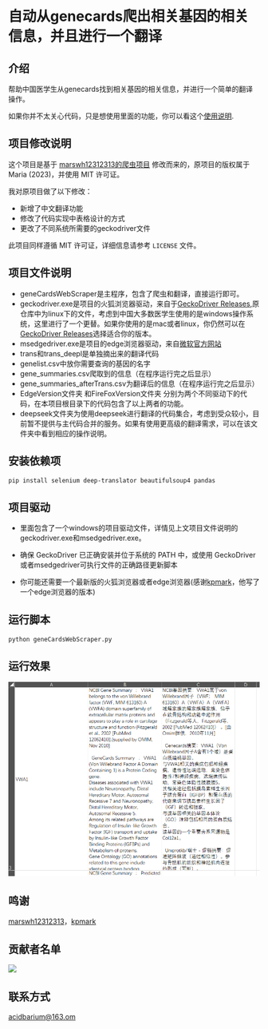 # 自动从genecards爬出相关基因的相关信息，并且进行一个翻译

## 介绍

帮助中国医学生从genecards找到相关基因的相关信息，并进行一个简单的翻译操作。

如果你并不太关心代码，只是想使用里面的功能，你可以看这个[使用说明](https://www.cnblogs.com/acidbarium/p/18731876).


## 项目修改说明

这个项目是基于 [marswh12312313的爬虫项目](https://github.com/marswh12312313/GeneSumCrawler/tree/main) 修改而来的，原项目的版权属于 Maria (2023)，并使用 MIT 许可证。

我对原项目做了以下修改：
- 新增了中文翻译功能
- 修改了代码实现中表格设计的方式
- 更改了不同系统所需要的geckodriver文件

此项目同样遵循 MIT 许可证，详细信息请参考 `LICENSE` 文件。



## 项目文件说明

- geneCardsWebScraper是主程序，包含了爬虫和翻译，直接运行即可。
- geckodriver.exe是项目的火狐浏览器驱动，来自于[GeckoDriver Releases](https://github.com/mozilla/geckodriver/releases),原仓库中为linux下的文件，考虑到中国大多数医学生使用的是windows操作系统，这里进行了一个更替。如果你使用的是mac或者linux，你仍然可以在[GeckoDriver Releases](https://github.com/mozilla/geckodriver/releases)选择适合你的版本。
- msedgedriver.exe是项目的edge浏览器驱动，来自[微软官方网站](https://developer.microsoft.com/en-us/microsoft-edge/tools/webdriver/?form=MA13LH)
- trans和trans_deepl是单独摘出来的翻译代码
- genelist.csv中放你需要查询的基因的名字
- gene_summaries.csv爬取到的信息（在程序运行完之后显示）
- gene_summaries_afterTrans.csv为翻译后的信息（在程序运行完之后显示）
- EdgeVersion文件夹 和FireFoxVersion文件夹 分别为两个不同驱动下的代码，在本项目根目录下的代码包含了以上两者的功能。
- deepseek文件夹为使用deepseek进行翻译的代码集合，考虑到受众较小，目前暂不提供与主代码合并的服务。如果有使用更高级的翻译需求，可以在该文件夹中看到相应的操作说明。


## 安装依赖项
```
pip install selenium deep-translator beautifulsoup4 pandas
```

## 项目驱动
- 里面包含了一个windows的项目驱动文件，详情见上文项目文件说明的geckodriver.exe和msedgedriver.exe。

- 确保 GeckoDriver 已正确安装并位于系统的 PATH 中，或使用 GeckoDriver或者msedgedriver可执行文件的正确路径更新脚本

- 你可能还需要一个最新版的火狐浏览器或者edge浏览器(感谢[kpmark](https://github.com/markzhang12345)，他写了一个edge浏览器的版本)


## 运行脚本

```python
python geneCardsWebScraper.py
```

## 运行效果
![alt text](img/image.png)


## 鸣谢

[marswh12312313](https://github.com/marswh12312313)，[kpmark](https://github.com/markzhang12345)


## 贡献者名单
<a href="https://github.com/AcidBarium/GeneCardsWebScraper/graphs/contributors">
  <img src="https://contrib.rocks/image?repo=AcidBarium/GeneCardsWebScraper" />
</a>


## 联系方式

acidbarium@163.om